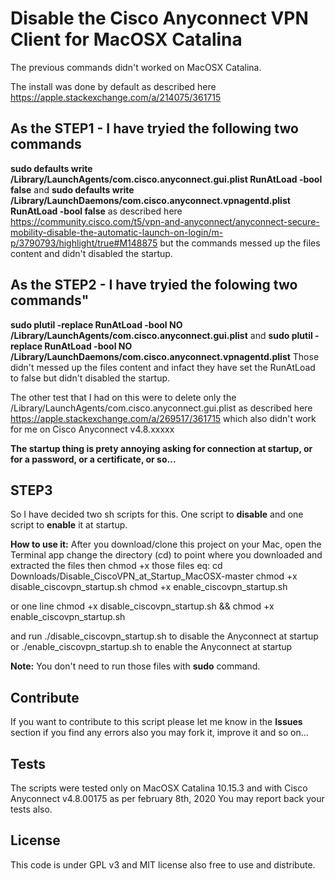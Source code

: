 # Disable the Cisco Anyconnect VPN Client for MacOSX Catalina

The previous commands didn't worked on MacOSX Catalina.

The install was done by default as described here https://apple.stackexchange.com/a/214075/361715 

## As the STEP1 - I have tryied the following two commands
**sudo defaults write /Library/LaunchAgents/com.cisco.anyconnect.gui.plist RunAtLoad -bool false** 
and 
**sudo defaults write /Library/LaunchDaemons/com.cisco.anyconnect.vpnagentd.plist RunAtLoad -bool false**
as described here https://community.cisco.com/t5/vpn-and-anyconnect/anyconnect-secure-mobility-disable-the-automatic-launch-on-login/m-p/3790793/highlight/true#M148875 but the commands messed up the files content and didn't disabled the startup.

## As the STEP2 - I have tryied the folowing two commands"
**sudo plutil -replace RunAtLoad -bool NO /Library/LaunchAgents/com.cisco.anyconnect.gui.plist**
and
**sudo plutil -replace RunAtLoad -bool NO /Library/LaunchDaemons/com.cisco.anyconnect.vpnagentd.plist**
Those didn't messed up the files content and infact they have set the RunAtLoad to false but didn't disabled the startup.

The other test that I had on this were to delete only the /Library/LaunchAgents/com.cisco.anyconnect.gui.plist as described here https://apple.stackexchange.com/a/269517/361715 which also didn't work for me on Cisco Anyconnect v4.8.xxxxx

**The startup thing is prety annoying asking for connection at startup, or for a password, or a certificate, or so...**

## STEP3
So I have decided two sh scripts for this. One script to **disable** and one script to **enable** it at startup.

**How to use it:**
After you download/clone this project on your Mac, open the Terminal app change the directory (cd) to point where you downloaded and extracted the files then chmod +x those files
eq: 
cd Downloads/Disable_CiscoVPN_at_Startup_MacOSX-master
chmod +x disable_ciscovpn_startup.sh
chmod +x enable_ciscovpn_startup.sh

or one line chmod +x disable_ciscovpn_startup.sh && chmod +x enable_ciscovpn_startup.sh

and run ./disable_ciscovpn_startup.sh to disable the Anyconnect at startup
or ./enable_ciscovpn_startup.sh to enable the Anyconnect at startup

**Note:** You don't need to run those files with **sudo** command. 

## Contribute
If you want to contribute to this script please let me know in the **Issues** section if you find any errors also you may fork it, improve it and so on...

## Tests
The scripts were tested only on MacOSX Catalina 10.15.3 and with Cisco Anyconnect v4.8.00175 as per february 8th, 2020
You may report back your tests also.

## License
This code is under GPL v3 and MIT license also free to use and distribute.
